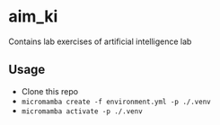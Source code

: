 # aim_ki
Contains lab exercises of artificial intelligence lab

## Usage
- Clone this repo
- `micromamba create -f environment.yml -p ./.venv`
- `micromamba activate -p ./.venv`
